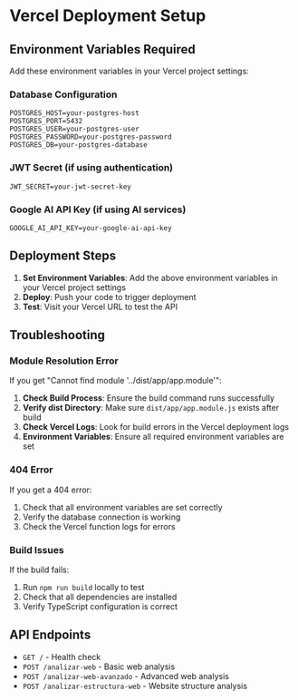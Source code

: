 # Vercel Deployment Setup

## Environment Variables Required

Add these environment variables in your Vercel project settings:

### Database Configuration
```
POSTGRES_HOST=your-postgres-host
POSTGRES_PORT=5432
POSTGRES_USER=your-postgres-user
POSTGRES_PASSWORD=your-postgres-password
POSTGRES_DB=your-postgres-database
```

### JWT Secret (if using authentication)
```
JWT_SECRET=your-jwt-secret-key
```

### Google AI API Key (if using AI services)
```
GOOGLE_AI_API_KEY=your-google-ai-api-key
```

## Deployment Steps

1. **Set Environment Variables**: Add the above environment variables in your Vercel project settings
2. **Deploy**: Push your code to trigger deployment
3. **Test**: Visit your Vercel URL to test the API

## Troubleshooting

### Module Resolution Error
If you get "Cannot find module '../dist/app/app.module'":

1. **Check Build Process**: Ensure the build command runs successfully
2. **Verify dist Directory**: Make sure `dist/app/app.module.js` exists after build
3. **Check Vercel Logs**: Look for build errors in the Vercel deployment logs
4. **Environment Variables**: Ensure all required environment variables are set

### 404 Error
If you get a 404 error:
1. Check that all environment variables are set correctly
2. Verify the database connection is working
3. Check the Vercel function logs for errors

### Build Issues
If the build fails:
1. Run `npm run build` locally to test
2. Check that all dependencies are installed
3. Verify TypeScript configuration is correct

## API Endpoints

- `GET /` - Health check
- `POST /analizar-web` - Basic web analysis
- `POST /analizar-web-avanzado` - Advanced web analysis
- `POST /analizar-estructura-web` - Website structure analysis 
